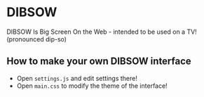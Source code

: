 # DIBSOW
DIBSOW Is Big Screen On the Web - intended to be used on a TV! (pronounced dip-so)

## How to make your own DIBSOW interface
- Open `settings.js` and edit settings there!
- Open `main.css` to modify the theme of the interface!